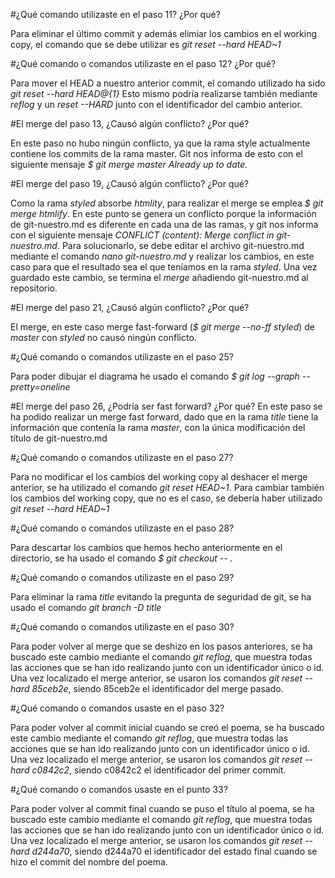 #¿Qué comando utilizaste en el paso 11? ¿Por qué?

Para eliminar el último commit y además elimiar los cambios en el working copy, el comando que se debe utilizar es *git reset --hard HEAD~1*

#¿Qué comando o comandos utilizaste en el paso 12? ¿Por qué?

Para mover el HEAD a nuestro anterior commit, el comando utilizado ha sido *git reset --hard HEAD@{1}* Esto mismo podría realizarse también mediante *reflog* y un *reset --HARD* junto con el identificador del cambio anterior.

#El merge del paso 13, ¿Causó algún conflicto? ¿Por qué?

En este paso no hubo ningún conflicto, ya que la rama style actualmente contiene los commits de la rama master. Git nos informa de esto con el siguiente mensaje 
*$ git merge master
Already up to date.*

#El merge del paso 19, ¿Causó algún conflicto? ¿Por qué?

Como la rama *styled* absorbe *htmlity*, para realizar el merge se emplea *$ git merge htmlify*. En este punto se genera un conflicto porque la información de git-nuestro.md es diferente en cada una de las ramas, y git nos informa con el siguiente mensaje *CONFLICT (content): Merge conflict in git-nuestro.md*. Para solucionarlo, se debe editar el archivo git-nuestro.md mediante el comando *nano git-nuestro.md* y realizar los cambios, en este caso para que el resultado sea el que teníamos en la rama *styled*. Una vez guardado este cambio, se termina el *merge* añadiendo git-nuestro.md al repositorio.

#El merge del paso 21, ¿Causó algún conflicto? ¿Por qué?

El merge, en este caso merge fast-forward (*$ git merge --no-ff styled*)
de *master* con *styled* no causó ningún conflicto.

#¿Qué comando o comandos utilizaste en el paso 25?

Para poder dibujar el diagrama he usado el comando *$ git log --graph --pretty=oneline* 

#El merge del paso 26, ¿Podría ser fast forward? ¿Por qué?
En este paso se ha podido realizar un merge fast forward, dado que en la rama *title* tiene la información que contenía la rama *master*, con la única modificación del título de git-nuestro.md

#¿Qué comando o comandos utilizaste en el paso 27?

Para no modificar el los cambios del working copy al deshacer el merge anterior, se ha utilizado el comando *git reset HEAD~1*. Para cambiar también los cambios del working copy, que no es el caso, se debería haber utilizado *git reset --hard HEAD~1*

#¿Qué comando o comandos utilizaste en el paso 28?

Para descartar los cambios que hemos hecho anteriormente en el directorio, se ha usado el comando *$ git checkout -- .* 

#¿Qué comando o comandos utilizaste en el paso 29?

Para eliminar la rama *title* evitando la pregunta de seguridad de git, se ha usado el comando *git branch -D title*

#¿Qué comando o comandos utilizaste en el paso 30?

Para poder volver al merge que se deshizo en los pasos anteriores, se ha buscado este cambio mediante el comando *git reflog*, que muestra todas las acciones que se han ido realizando junto con un identificador único o id. Una vez localizado el merge anterior, se usaron los comandos *git reset --hard 85ceb2e*, siendo 85ceb2e el identificador del merge pasado.

#¿Qué comando o comandos usaste en el paso 32?

Para poder volver al commit inicial cuando se creó el poema, se ha buscado este cambio mediante el comando *git reflog*, que muestra todas las acciones que se han ido realizando junto con un identificador único o id. Una vez localizado el merge anterior, se usaron los comandos *git reset --hard c0842c2*, siendo c0842c2 el identificador del primer commit.

#¿Qué comando o comandos usaste en el punto 33?

Para poder volver al commit final cuando se puso el título al poema, se ha buscado este cambio mediante el comando *git reflog*, que muestra todas las acciones que se han ido realizando junto con un identificador único o id. Una vez localizado el merge anterior, se usaron los comandos *git reset --hard d244a70*, siendo d244a70 el identificador del estado final cuando se hizo el commit del nombre del poema.
